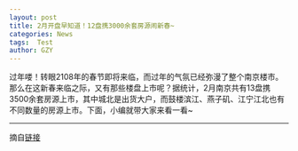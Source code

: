 ```yaml
---
layout: post
title: 2月开盘早知道！12盘携3000余套房源闹新春~
categories: News
tags:  Test
author: GZY
---
```


过年喽！转眼2108年的春节即将来临，而过年的气氛已经弥漫了整个南京楼市。那么在这新春来临之际，又有那些楼盘上市呢？据统计，2月南京共有13盘携3500余套房源上市，其中城北是出货大户，而鼓楼滨江、燕子矶、江宁江北也有不同数量的房源上市。下面，小编就带大家来看一看~

*****

摘自[链接](http://nj.house.ifeng.com/column/news/2ykp)